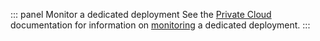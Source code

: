 ::: panel Monitor a dedicated deployment
See the [Private Cloud](/private-cloud) documentation for information on [monitoring](/appliance/monitoring) a dedicated deployment.
:::